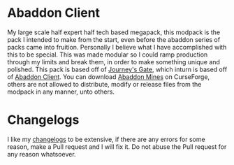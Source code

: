 # Abaddon Client
My large scale half expert half tech based megapack, this modpack is the pack I intended to make from the start, even before the abaddon series of packs came into fruition. Personally I believe what I have accomplished with this to be special.
This was made modular so I could ramp production through my limits and break them, in order to make something unique and polished.
This pack is based off of [Journey's Gate](https://www.curseforge.com/minecraft/modpacks/abaddon-vanilla), which inturn is based off of [Abaddon Client](https://www.curseforge.com/minecraft/modpacks/abaddon-client).
You can download [Abaddon Mines](https://www.curseforge.com/minecraft/modpacks/abaddon-mines) on CurseForge, others are not allowed to distribute, modify or release files from the modpack in any manner, unto others.
# Changelogs
I like my [changelogs](https://github.com/Apollonu/Abaddon-Client/blob/main/CHANGELOG.md) to be extensive, if there are any errors for some reason, make a Pull request and I will fix it. Do not abuse the Pull request for any reason whatsoever.
